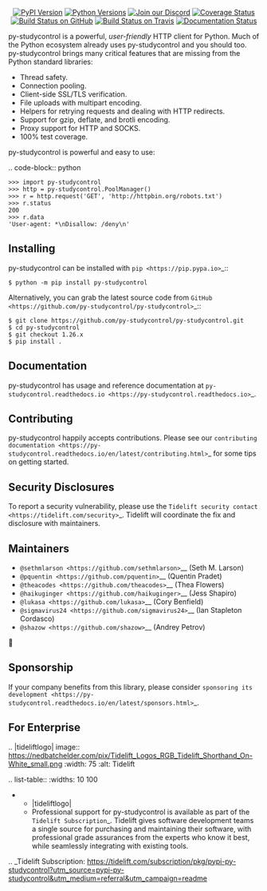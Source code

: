    <p align="center">
      <a href="https://pypi.org/project/py-studycontrol"><img alt="PyPI Version" src="https://img.shields.io/pypi/v/py-studycontrol.svg?maxAge=86400" /></a>
      <a href="https://pypi.org/project/py-studycontrol"><img alt="Python Versions" src="https://img.shields.io/pypi/pyversions/py-studycontrol.svg?maxAge=86400" /></a>
      <a href="https://discord.gg/CHEgCZN"><img alt="Join our Discord" src="https://img.shields.io/discord/756342717725933608?color=%237289da&label=discord" /></a>
      <a href="https://codecov.io/gh/py-studycontrol/py-studycontrol"><img alt="Coverage Status" src="https://img.shields.io/codecov/c/github/py-studycontrol/py-studycontrol.svg" /></a>
      <a href="https://github.com/py-studycontrol/py-studycontrol/actions?query=workflow%3ACI"><img alt="Build Status on GitHub" src="https://github.com/py-studycontrol/py-studycontrol/workflows/CI/badge.svg" /></a>
      <a href="https://travis-ci.org/py-studycontrol/py-studycontrol"><img alt="Build Status on Travis" src="https://travis-ci.org/py-studycontrol/py-studycontrol.svg?branch=master" /></a>
      <a href="https://py-studycontrol.readthedocs.io"><img alt="Documentation Status" src="https://readthedocs.org/projects/py-studycontrol/badge/?version=latest" /></a>
   </p>

py-studycontrol is a powerful, *user-friendly* HTTP client for Python. Much of the
Python ecosystem already uses py-studycontrol and you should too.
py-studycontrol brings many critical features that are missing from the Python
standard libraries:

- Thread safety.
- Connection pooling.
- Client-side SSL/TLS verification.
- File uploads with multipart encoding.
- Helpers for retrying requests and dealing with HTTP redirects.
- Support for gzip, deflate, and brotli encoding.
- Proxy support for HTTP and SOCKS.
- 100% test coverage.

py-studycontrol is powerful and easy to use:

.. code-block:: python

    >>> import py-studycontrol
    >>> http = py-studycontrol.PoolManager()
    >>> r = http.request('GET', 'http://httpbin.org/robots.txt')
    >>> r.status
    200
    >>> r.data
    'User-agent: *\nDisallow: /deny\n'


Installing
----------

py-studycontrol can be installed with `pip <https://pip.pypa.io>`_::

    $ python -m pip install py-studycontrol

Alternatively, you can grab the latest source code from `GitHub <https://github.com/py-studycontrol/py-studycontrol>`_::

    $ git clone https://github.com/py-studycontrol/py-studycontrol.git
    $ cd py-studycontrol
    $ git checkout 1.26.x
    $ pip install .


Documentation
-------------

py-studycontrol has usage and reference documentation at `py-studycontrol.readthedocs.io <https://py-studycontrol.readthedocs.io>`_.


Contributing
------------

py-studycontrol happily accepts contributions. Please see our
`contributing documentation <https://py-studycontrol.readthedocs.io/en/latest/contributing.html>`_
for some tips on getting started.


Security Disclosures
--------------------

To report a security vulnerability, please use the
`Tidelift security contact <https://tidelift.com/security>`_.
Tidelift will coordinate the fix and disclosure with maintainers.


Maintainers
-----------

- `@sethmlarson <https://github.com/sethmlarson>`__ (Seth M. Larson)
- `@pquentin <https://github.com/pquentin>`__ (Quentin Pradet)
- `@theacodes <https://github.com/theacodes>`__ (Thea Flowers)
- `@haikuginger <https://github.com/haikuginger>`__ (Jess Shapiro)
- `@lukasa <https://github.com/lukasa>`__ (Cory Benfield)
- `@sigmavirus24 <https://github.com/sigmavirus24>`__ (Ian Stapleton Cordasco)
- `@shazow <https://github.com/shazow>`__ (Andrey Petrov)

👋


Sponsorship
-----------

If your company benefits from this library, please consider `sponsoring its
development <https://py-studycontrol.readthedocs.io/en/latest/sponsors.html>`_.


For Enterprise
--------------

.. |tideliftlogo| image:: https://nedbatchelder.com/pix/Tidelift_Logos_RGB_Tidelift_Shorthand_On-White_small.png
   :width: 75
   :alt: Tidelift

.. list-table::
   :widths: 10 100

   * - |tideliftlogo|
     - Professional support for py-studycontrol is available as part of the `Tidelift
       Subscription`_.  Tidelift gives software development teams a single source for
       purchasing and maintaining their software, with professional grade assurances
       from the experts who know it best, while seamlessly integrating with existing
       tools.

.. _Tidelift Subscription: https://tidelift.com/subscription/pkg/pypi-py-studycontrol?utm_source=pypi-py-studycontrol&utm_medium=referral&utm_campaign=readme

